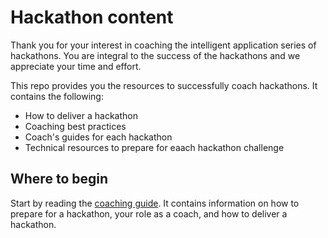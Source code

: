 # Hackathon content

Thank you for your interest in coaching the intelligent application series of hackathons. You are integral to the success of the hackathons and we appreciate your time and effort.

This repo provides you the resources to successfully coach hackathons. It contains the following:

- How to deliver a hackathon
- Coaching best practices
- Coach's guides for each hackathon
- Technical resources to prepare for eaach hackathon challenge

## Where to begin

Start by reading the [coaching guide](coaching/README.md). It contains information on how to prepare for a hackathon, your role as a coach, and how to deliver a hackathon.
